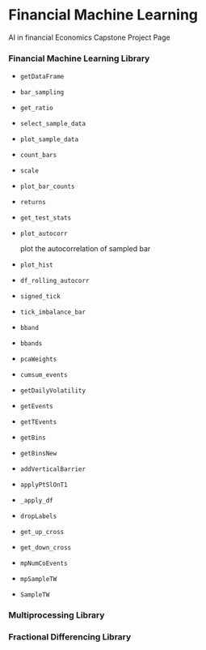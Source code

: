 # Financial Machine Learning
AI in financial Economics Capstone Project Page

### Financial Machine Learning Library

- `getDataFrame`
- `bar_sampling`
- `get_ratio`
- `select_sample_data`
- `plot_sample_data`
- `count_bars`
- `scale`
- `plot_bar_counts`
- `returns`
- `get_test_stats`
- `plot_autocorr`
    
    plot the autocorrelation of sampled bar

- `plot_hist`
- `df_rolling_autocorr`
- `signed_tick`
- `tick_imbalance_bar`
- `bband`
- `bbands`
- `pcaWeights`
- `cumsum_events`
- `getDailyVolatility`
- `getEvents`
- `getTEvents`
- `getBins`
- `getBinsNew`
- `addVerticalBarrier`
- `applyPtSlOnT1`
- `_apply_df`
- `dropLabels`
- `get_up_cross`
- `get_down_cross`
- `mpNumCoEvents`
- `mpSampleTW`
- `SampleTW`

### Multiprocessing Library

### Fractional Differencing Library